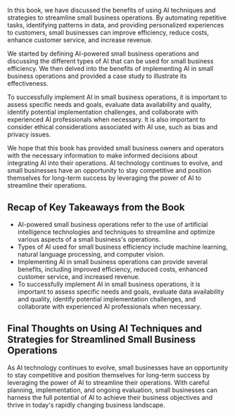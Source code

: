 
In this book, we have discussed the benefits of using AI techniques and strategies to streamline small business operations. By automating repetitive tasks, identifying patterns in data, and providing personalized experiences to customers, small businesses can improve efficiency, reduce costs, enhance customer service, and increase revenue.

We started by defining AI-powered small business operations and discussing the different types of AI that can be used for small business efficiency. We then delved into the benefits of implementing AI in small business operations and provided a case study to illustrate its effectiveness.

To successfully implement AI in small business operations, it is important to assess specific needs and goals, evaluate data availability and quality, identify potential implementation challenges, and collaborate with experienced AI professionals when necessary. It is also important to consider ethical considerations associated with AI use, such as bias and privacy issues.

We hope that this book has provided small business owners and operators with the necessary information to make informed decisions about integrating AI into their operations. AI technology continues to evolve, and small businesses have an opportunity to stay competitive and position themselves for long-term success by leveraging the power of AI to streamline their operations.

Recap of Key Takeaways from the Book
------------------------------------

* AI-powered small business operations refer to the use of artificial intelligence technologies and techniques to streamline and optimize various aspects of a small business's operations.
* Types of AI used for small business efficiency include machine learning, natural language processing, and computer vision.
* Implementing AI in small business operations can provide several benefits, including improved efficiency, reduced costs, enhanced customer service, and increased revenue.
* To successfully implement AI in small business operations, it is important to assess specific needs and goals, evaluate data availability and quality, identify potential implementation challenges, and collaborate with experienced AI professionals when necessary.

Final Thoughts on Using AI Techniques and Strategies for Streamlined Small Business Operations
----------------------------------------------------------------------------------------------

As AI technology continues to evolve, small businesses have an opportunity to stay competitive and position themselves for long-term success by leveraging the power of AI to streamline their operations. With careful planning, implementation, and ongoing evaluation, small businesses can harness the full potential of AI to achieve their business objectives and thrive in today's rapidly changing business landscape.
